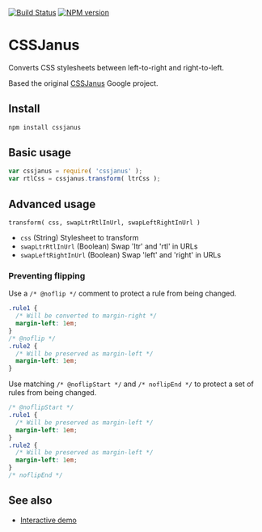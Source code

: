 [![Build Status](https://travis-ci.org/cssjanus/cssjanus.svg?branch=master)](https://travis-ci.org/cssjanus/cssjanus) [![NPM version](https://badge.fury.io/js/cssjanus.svg)](http://badge.fury.io/js/cssjanus)

# CSSJanus

Converts CSS stylesheets between left-to-right and right-to-left.

Based the original [CSSJanus](https://code.google.com/p/cssjanus/) Google project.

## Install
```sh
npm install cssjanus
```

## Basic usage
```javascript
var cssjanus = require( 'cssjanus' );
var rtlCss = cssjanus.transform( ltrCss );
```

## Advanced usage

```
transform( css, swapLtrRtlInUrl, swapLeftRightInUrl )
```

* `css` (String) Stylesheet to transform
* `swapLtrRtlInUrl` (Boolean) Swap 'ltr' and 'rtl' in URLs
* `swapLeftRightInUrl` (Boolean) Swap 'left' and 'right' in URLs

### Preventing flipping
Use a `/* @noflip */` comment to protect a rule from being changed.

```css
.rule1 {
  /* Will be converted to margin-right */
  margin-left: 1em;
}
/* @noflip */
.rule2 {
  /* Will be preserved as margin-left */
  margin-left: 1em;
}
```

Use matching `/* @noflipStart */` and `/* noflipEnd */` to protect a set of rules from being changed.

```css
/* @noflipStart */
.rule1 {
  /* Will be preserved as margin-left */
  margin-left: 1em;
}
.rule2 {
  /* Will be preserved as margin-left */
  margin-left: 1em;
}
/* noflipEnd */
```

## See also
* [Interactive demo](https://cssjanus.github.io)
